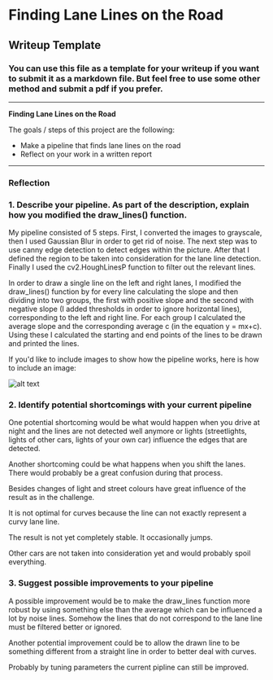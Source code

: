 # **Finding Lane Lines on the Road** 

## Writeup Template

### You can use this file as a template for your writeup if you want to submit it as a markdown file. But feel free to use some other method and submit a pdf if you prefer.

---

**Finding Lane Lines on the Road**

The goals / steps of this project are the following:
* Make a pipeline that finds lane lines on the road
* Reflect on your work in a written report


[//]: # (Image References)

[image1]: ./examples/grayscale.jpg "Grayscale"

---

### Reflection

### 1. Describe your pipeline. As part of the description, explain how you modified the draw_lines() function.

My pipeline consisted of 5 steps. First, I converted the images to grayscale, then I used Gaussian Blur in order to get rid of noise. 
The next step was to use canny edge detection to detect edges within the picture. After that I defined the region to be taken into
consideration for the lane line detection. Finally I used the cv2.HoughLinesP function to filter out the relevant lines.

In order to draw a single line on the left and right lanes, I modified the draw_lines() function by for every line calculating the slope and then dividing into two groups, the first with positive slope and the second with negative slope (I added thresholds in order to ignore horizontal lines), corresponding to the left and right line. For each group I calculated the average slope and the corresponding average c (in the equation y = mx+c). Using these I calculated the starting and end points of the lines to be drawn and printed the lines.

If you'd like to include images to show how the pipeline works, here is how to include an image: 

![alt text][image1]


### 2. Identify potential shortcomings with your current pipeline


One potential shortcoming would be what would happen when you drive at night and the lines are not detected well anymore or lights (streetlights, lights of other cars, lights of your own car) influence the edges that are detected.

Another shortcoming could be what happens when you shift the lanes. There would probably be a great confusion during that process.

Besides changes of light and street colours have great influence of the result as in the challenge.

It is not optimal for curves because the line can not exactly represent a curvy lane line.

The result is not yet completely stable. It occasionally jumps.

Other cars are not taken into consideration yet and would probably spoil everything.

### 3. Suggest possible improvements to your pipeline

A possible improvement would be to make the draw_lines function more robust by using something else than the average which can be influenced a lot by noise lines. Somehow the lines that do not correspond to the lane line must be filtered better or ignored.

Another potential improvement could be to allow the drawn line to be something different from a straight line in order to better deal with curves.

Probably by tuning parameters the current pipline can still be improved.